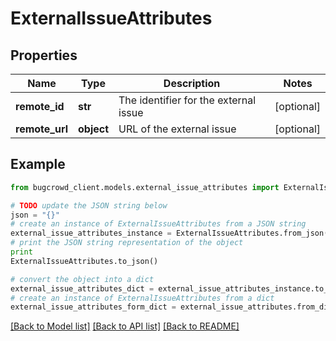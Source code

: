 # ExternalIssueAttributes


## Properties

Name | Type | Description | Notes
------------ | ------------- | ------------- | -------------
**remote_id** | **str** | The identifier for the external issue | [optional] 
**remote_url** | **object** | URL of the external issue | [optional] 

## Example

```python
from bugcrowd_client.models.external_issue_attributes import ExternalIssueAttributes

# TODO update the JSON string below
json = "{}"
# create an instance of ExternalIssueAttributes from a JSON string
external_issue_attributes_instance = ExternalIssueAttributes.from_json(json)
# print the JSON string representation of the object
print
ExternalIssueAttributes.to_json()

# convert the object into a dict
external_issue_attributes_dict = external_issue_attributes_instance.to_dict()
# create an instance of ExternalIssueAttributes from a dict
external_issue_attributes_form_dict = external_issue_attributes.from_dict(external_issue_attributes_dict)
```
[[Back to Model list]](../README.md#documentation-for-models) [[Back to API list]](../README.md#documentation-for-api-endpoints) [[Back to README]](../README.md)


